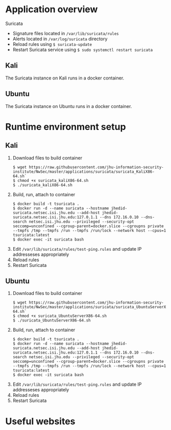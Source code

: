 # Application overview
Suricata

* Signature files located in `/var/lib/suricata/rules`
* Alerts located in `/var/log/suricata` directory
* Reload rules using `$ suricata-update`
* Restart Suricata service using `$ sudo systemctl restart suricata`

## Kali
The Suricata instance on Kali runs in a docker container.  

## Ubuntu
The Suricata instance on Ubuntu runs in a docker container.

# Runtime environment setup
## Kali
1. Download files to build container
    ```
    $ wget https://raw.githubusercontent.com/jhu-information-security-institute/NwSec/master/applications/suricata/suricata_KaliX86-64.sh`
    $ chmod +x suricata_kaliX86-64.sh
    $ ./suricata_kaliX86-64.sh
    ```
1. Build, run, attach to container
    ```
    $ docker build -t tsuricata .
    $ docker run -d --name suricata --hostname jhedid-suricata.netsec.isi.jhu.edu --add-host jhedid-suricata.netsec.isi.jhu.edu:127.0.1.1 --dns 172.16.0.10 --dns-search netsec.isi.jhu.edu --privileged --security-opt seccomp=unconfined --cgroup-parent=docker.slice --cgroupns private --tmpfs /tmp --tmpfs /run --tmpfs /run/lock --network host --cpus=1 tsuricata:latest
    $ docker exec -it suricata bash 
    ```
1. Edit `/var/lib/suricata/rules/test-ping.rules` and update IP addresseses appropriately
1. Reload rules
1. Restart Suricata

## Ubuntu
1. Download files to build container
    ```
    $ wget https://raw.githubusercontent.com/jhu-information-security-institute/NwSec/master/applications/suricata/suricata_UbuntuServerX86-64.sh`
    $ chmod +x suricata_UbuntuServerX86-64.sh
    $ ./suricata_UbuntuServerX86-64.sh
    ```
1. Build, run, attach to container
    ```
    $ docker build -t tsuricata .
    $ docker run -d --name suricata --hostname jhedid-suricata.netsec.isi.jhu.edu --add-host jhedid-suricata.netsec.isi.jhu.edu:127.0.1.1 --dns 172.16.0.10 --dns-search netsec.isi.jhu.edu --privileged --security-opt seccomp=unconfined --cgroup-parent=docker.slice --cgroupns private --tmpfs /tmp --tmpfs /run --tmpfs /run/lock --network host --cpus=1 tsuricata:latest
    $ docker exec -it suricata bash 
    ```
1. Edit `/var/lib/suricata/rules/test-ping.rules` and update IP addresseses appropriately
1. Reload rules
1. Restart Suricata

# Useful websites

